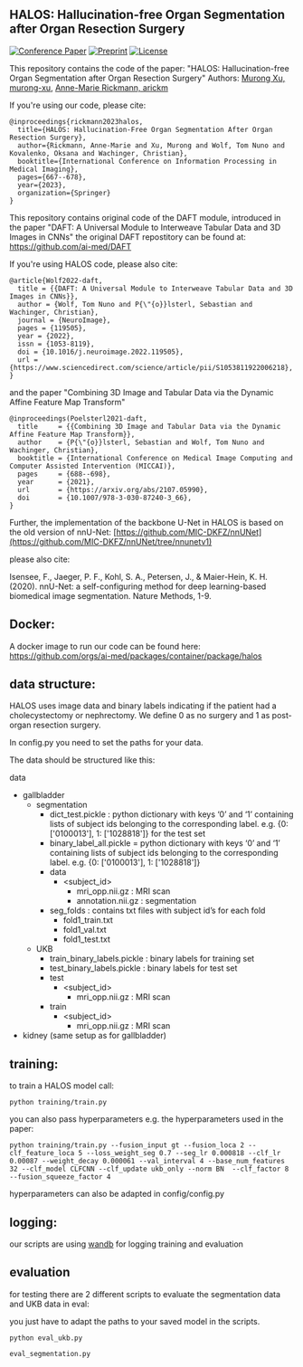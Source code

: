 ## HALOS: Hallucination-free Organ Segmentation after Organ Resection Surgery


[![Conference Paper](https://img.shields.io/static/v1?label=DOI&message=10.1007%2f978-3-030-87240-3_66&color=3a7ebb)](https://doi.org/10.1007/978-3-031-34048-2_51)
[![Preprint](https://img.shields.io/badge/arXiv-2107.05990-b31b1b)](https://arxiv.org/abs/2303.07717)
[![License](https://img.shields.io/badge/license-GPLv3-blue.svg)](LICENSE)

This repository contains the code of the paper: "HALOS: Hallucination-free Organ Segmentation after Organ Resection Surgery"
Authors: [Murong Xu, murong-xu](https://github.com/murong-xu), [Anne-Marie Rickmann, arickm](https://github.com/arickm)

If you're using our code, please cite:
```
@inproceedings{rickmann2023halos,
  title={HALOS: Hallucination-Free Organ Segmentation After Organ Resection Surgery},
  author={Rickmann, Anne-Marie and Xu, Murong and Wolf, Tom Nuno and Kovalenko, Oksana and Wachinger, Christian},
  booktitle={International Conference on Information Processing in Medical Imaging},
  pages={667--678},
  year={2023},
  organization={Springer}
}
```

This repository contains original code of the DAFT module, introduced in the paper "DAFT: A Universal Module to Interweave Tabular Data and 3D Images in CNNs"
the original DAFT repostitory can be found at: https://github.com/ai-med/DAFT

If you're using HALOS code, please also cite:
```
@article{Wolf2022-daft,
  title = {{DAFT: A Universal Module to Interweave Tabular Data and 3D Images in CNNs}},
  author = {Wolf, Tom Nuno and P{\"{o}}lsterl, Sebastian and Wachinger, Christian},
  journal = {NeuroImage},
  pages = {119505},
  year = {2022},
  issn = {1053-8119},
  doi = {10.1016/j.neuroimage.2022.119505},
  url = {https://www.sciencedirect.com/science/article/pii/S1053811922006218},
}
```
and the paper "Combining 3D Image and Tabular Data via the Dynamic Affine Feature Map Transform"

```
@inproceedings(Poelsterl2021-daft,
  title     = {{Combining 3D Image and Tabular Data via the Dynamic Affine Feature Map Transform}},
  author    = {P{\"{o}}lsterl, Sebastian and Wolf, Tom Nuno and Wachinger, Christian},
  booktitle = {International Conference on Medical Image Computing and Computer Assisted Intervention (MICCAI)},
  pages     = {688--698},
  year      = {2021},
  url       = {https://arxiv.org/abs/2107.05990},
  doi       = {10.1007/978-3-030-87240-3_66},
}
```

Further, the implementation of the backbone U-Net in HALOS is based on the old version of nnU-Net: [https://github.com/MIC-DKFZ/nnUNet](https://github.com/MIC-DKFZ/nnUNet/tree/nnunetv1)

please also cite:

Isensee, F., Jaeger, P. F., Kohl, S. A., Petersen, J., & Maier-Hein, K. H. (2020). nnU-Net: a self-configuring method 
for deep learning-based biomedical image segmentation. Nature Methods, 1-9.


## Docker:
A docker image to run our code can be found here: https://github.com/orgs/ai-med/packages/container/package/halos


## data structure:

HALOS uses image data and binary labels indicating if the patient had a cholecystectomy or nephrectomy. We define 0 as no surgery and 1 as post- organ resection surgery.

In config.py you need to set the paths for your data.

The data should be structured like this:

data
  - gallbladder
    - segmentation
        - dict_test.pickle : python dictionary with keys ‘0’ and ‘1’ containing lists of subject ids belonging to the corresponding label. e.g. {0: ['0100013'], 1: ['1028818']} for the test set
        - binary_label_all.pickle  = python dictionary with keys ‘0’ and ‘1’ containing lists of subject ids belonging to the corresponding label. e.g. {0: ['0100013'], 1: ['1028818']}
        - data
          - <subject_id>
            - mri_opp.nii.gz : MRI scan
            - annotation.nii.gz : segmentation
        - seg_folds : contains txt files with subject id’s for each fold
          - fold1_train.txt
          - fold1_val.txt
          - fold1_test.txt
    - UKB
      - train_binary_labels.pickle : binary labels for training set
      - test_binary_labels.pickle : binary labels for test set
      - test
        - <subject_id>
            - mri_opp.nii.gz : MRI scan
      - train
        - <subject_id>
           - mri_opp.nii.gz : MRI scan
  - kidney (same setup as for gallbladder)


## training:

to train a HALOS model call:

```
python training/train.py
```

you can also pass hyperparameters e.g. the hyperparameters used in the paper:

```
python training/train.py --fusion_input gt --fusion_loca 2 --clf_feature_loca 5 --loss_weight_seg 0.7 --seg_lr 0.000818 --clf_lr 0.00087 --weight_decay 0.000061 --val_interval 4 --base_num_features 32 --clf_model CLFCNN --clf_update ukb_only --norm BN  --clf_factor 8 --fusion_squeeze_factor 4
```

hyperparameters can also be adapted in config/config.py


## logging:

our scripts are using [wandb](https://wandb.ai/site) for logging training and evaluation


## evaluation

for testing there are 2 different scripts to evaluate the segmentation data and UKB data in eval:

you just have to adapt the paths to your saved model in the scripts.

```
python eval_ukb.py
```

```
eval_segmentation.py
```



